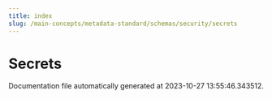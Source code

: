 ```yaml
---
title: index
slug: /main-concepts/metadata-standard/schemas/security/secrets
---
```


# Secrets

Documentation file automatically generated at 2023-10-27 13:55:46.343512.
